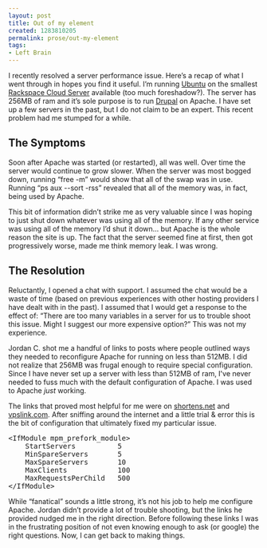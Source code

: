 ```yaml
---
layout: post
title: Out of my element
created: 1283810205
permalink: prose/out-my-element
tags:
- Left Brain
---
```

<p>I recently resolved a server performance issue. Here&rsquo;s a recap of what I went through in hopes you find it useful. I&rsquo;m running <a href="http://ubuntu.com">Ubuntu</a> on the smallest <a href="http://www.rackspacecloud.com/1345.html">Rackspace Cloud Server</a> available (too much foreshadow?). The server has 256MB of ram and it&rsquo;s sole purpose is to run <a href="http://drupal.org">Drupal</a> on Apache. I have set up a few servers in the past, but I do not claim to be an expert.  This recent problem had me stumped for a while.</p>
<h2>The Symptoms</h2>
<p>Soon after Apache was started (or restarted), all was well. Over time the server would continue to grow slower. When the server was most bogged down, running &ldquo;free -m&rdquo; would show that all of the swap was in use. Running &ldquo;ps aux --sort -rss&rdquo; revealed that all of the memory was, in fact, being used by Apache.</p>
<p>This bit of information didn&rsquo;t strike me as very valuable since I was hoping to just shut down whatever was using all of the memory. If any other service was using all of the memory I&rsquo;d shut it down&hellip; but Apache is the whole reason the site is up. The fact that the server seemed fine at first, then got progressively worse, made me think memory leak. I was wrong.</p>
<h2>The Resolution</h2>
<p>Reluctantly, I opened a chat with support. I assumed the chat would be a waste of time (based on previous experiences with other hosting providers I have dealt with in the past). I assumed that I would get a response to the effect of: &ldquo;There are too many variables in a server for us to trouble shoot this issue. Might I suggest our more expensive option?&rdquo; This was not my experience.</p>
<p>Jordan C. shot me a handful of links to posts where people outlined ways they needed to reconfigure Apache for running on less than 512MB. I did not realize that 256MB was frugal enough to require special configuration. Since I have never set up a server with less than 512MB of ram, I've never needed to fuss much with the default configuration of Apache. I was used to Apache <em>just</em> working. </p>
<p>The links that proved most helpful for me were on <a href="http://daniel.shortens.net/weblog/apache-optimization">shortens.net</a> and <a href="http://wiki.vpslink.com/Low_memory_MySQL_/_Apache_configurations"> vpslink.com</a>. After sniffing around the internet and a little trial & error this is the bit of configuration that ultimately fixed my particular issue.</p>
<pre>
&lt;IfModule mpm_prefork_module>
    StartServers          5
    MinSpareServers       5
    MaxSpareServers       10
    MaxClients            100
    MaxRequestsPerChild   500
&lt;/IfModule>
</pre>
<p> While &ldquo;fanatical&rdquo; sounds a little strong, it&rsquo;s not his job to help me configure Apache. Jordan didn&rsquo;t provide a lot of trouble shooting, but the links he provided nudged me in the right direction. Before following these links I was in the frustrating position of not even knowing enough to ask (or google) the right questions. Now, I can get back to making things.</p>
